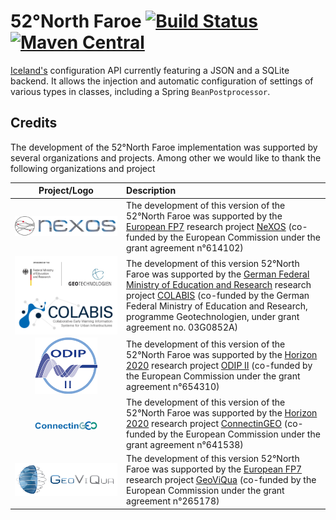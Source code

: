 # 52°North Faroe [![Build Status](https://travis-ci.org/52North/faroe.svg)](https://travis-ci.org/52North/faroe) [![Maven Central](https://img.shields.io/maven-central/v/org.n52.faroe/faroe.svg)]()
[Iceland's](https://github.com/52North/iceland) configuration API currently featuring a JSON and a SQLite backend. It allows the injection and automatic configuration of settings of various types in classes, including a Spring `BeanPostprocessor`.

## Credits

The development of the 52°North Faroe implementation was supported by several organizations and projects. Among other we would like to thank the following organizations and project

| Project/Logo | Description |
| :-------------: | :------------- |
| <a target="_blank" href="http://www.nexosproject.eu/"><img alt="NeXOS - Next generation, Cost-effective, Compact, Multifunctional Web Enabled Ocean Sensor Systems Empowering Marine, Maritime and Fisheries Management" align="middle" width="172" src="https://raw.githubusercontent.com/52North/sos/develop/spring/views/src/main/webapp/static/images/funding/logo_nexos.png" /></a> | The development of this version of the 52&deg;North Faroe was supported by the <a target="_blank" href="http://cordis.europa.eu/fp7/home_en.html">European FP7</a> research project <a target="_blank" href="http://www.nexosproject.eu/">NeXOS</a> (co-funded by the European Commission under the grant agreement n&deg;614102) |
| <a target="_blank" href="https://bmbf.de/"><img alt="BMBF" align="middle"  src="https://raw.githubusercontent.com/52North/sos/develop/spring/views/src/main/webapp/static/images/funding/bmbf_logo_en.png"/></a><a target="_blank" href="https://colabis.de/"><img alt="COLABIS - Collaborative Early Warning Information Systems for Urban Infrastructures" align="middle"  src="https://raw.githubusercontent.com/52North/sos/develop/spring/views/src/main/webapp/static/images/funding/colabis.png"/></a> | The development of this version 52&deg;North Faroe was supported by the <a target="_blank" href="https://www.bmbf.de"> German Federal Ministry of Education and Research</a> research project <a target="_blank" href="https://colabis.de/">COLABIS</a> (co-funded by the German Federal Ministry of Education and Research, programme Geotechnologien, under grant agreement no. 03G0852A) |
| <a target="_blank" href="http://www.odip.org"><img alt="ODIP II - Ocean Data Interoperability Platform" align="middle" width="100" src="https://raw.githubusercontent.com/52North/sos/develop/spring/views/src/main/webapp/static/images/funding/odip-logo.png"/></a> | The development of this version of the 52&deg;North Faroe was supported by the <a target="_blank" href="https://ec.europa.eu/programmes/horizon2020/">Horizon 2020</a> research project <a target="_blank" href="http://www.odip.org/">ODIP II</a> (co-funded by the European Commission under the grant agreement n&deg;654310) |
| <a target="_blank" href="http://www.connectingeo.net/"><img alt="ConnectinGEO - Coordinating an Observation Network of Networks EnCompassing saTellite and IN-situ to fill the Gaps in European Observations" align="middle" width="100" src="https://raw.githubusercontent.com/52North/sos/develop/spring/views/src/main/webapp/static/images/funding/ConnectinGEO_logo.png"/></a> | The development of this version of the 52&deg;North Faroe was supported by the <a target="_blank" href="https://ec.europa.eu/programmes/horizon2020/">Horizon 2020</a> research project <a target="_blank" href="http://www.connectingeo.net/">ConnectinGEO</a> (co-funded by the European Commission under the grant agreement n&deg;641538) |
| <a target="_blank" href="http://www.geoviqua.org/"><img alt="GeoViQua - QUAlity aware VIsualization for the Global Earth Observation System of Systems" align="middle" width="172" src="https://raw.githubusercontent.com/52North/sos/develop/spring/views/src/main/webapp/static/images/funding/logo_geoviqua.png"/></a> | The development of this version 52&deg;North Faroe was supported by the <a target="_blank" href="http://cordis.europa.eu/fp7/home_en.html">European FP7</a> research project <a href="http://www.geoviqua.org/" title="GeoViQua">GeoViQua</a> (co-funded by the European Commission under the grant agreement n&deg;265178) |
